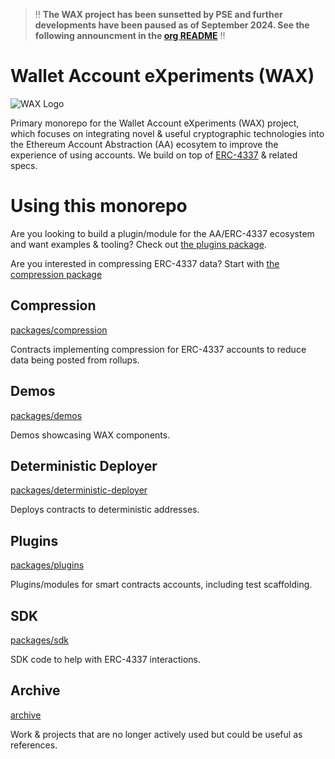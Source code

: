 > ‼️ **The WAX project has been sunsetted by PSE and further developments have been paused as of September 2024. See the following announcment in the [org README](https://github.com/getwax)** ‼️

# Wallet Account eXperiments (WAX)

![WAX Logo](./waxGreenLogo.png)

Primary monorepo for the Wallet Account eXperiments (WAX) project, which focuses on integrating novel & useful cryptographic technologies into the Ethereum Account Abstraction (AA) ecosytem to improve the experience of using accounts. We build on top of [ERC-4337](https://eips.ethereum.org/EIPS/eip-4337) & related specs.

# Using this monorepo
Are you looking to build a plugin/module for the AA/ERC-4337 ecosystem and want examples & tooling? Check out [the plugins package](./packages/plugins/).

Are you interested in compressing ERC-4337 data? Start with [the compression package](./packages/compression/)

## Compression
[packages/compression](./packages//compression/)

Contracts implementing compression for ERC-4337 accounts to reduce data being posted from rollups.

## Demos
[packages/demos](./packages/demos/)

Demos showcasing WAX components.

## Deterministic Deployer
[packages/deterministic-deployer](./packages/deterministic-deployer/)

Deploys contracts to deterministic addresses.

## Plugins
[packages/plugins](./packages/plugins/)

Plugins/modules for smart contracts accounts, including test scaffolding.

## SDK
[packages/sdk](./packages/sdk/)

SDK code to help with ERC-4337 interactions.

## Archive
[archive](./archive/)

Work & projects that are no longer actively used but could be useful as references.

